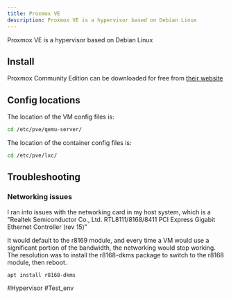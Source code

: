 ```yaml
---
title: Proxmox VE
description: Proxmox VE is a hypervisor based on Debian Linux
---
```


Proxmox VE is a hypervisor based on Debian Linux

## Install

Proxmox Community Edition can be downloaded for free from [their website](https://www.proxmox.com/en/)

## Config locations

The location of the VM config files is:

```bash
cd /etc/pve/qemu-server/
```

The location of the container config files is:

```bash
cd /etc/pve/lxc/
```

## Troubleshooting

### Networking issues

I ran into issues with the networking card in my host system, which is a "Realtek Semiconductor Co., Ltd. RTL8111/8168/8411 PCI Express Gigabit Ethernet Controller (rev 15)"

It would default to the r8169 module, and every time a VM would use a significant portion of the bandwidth, the networking would stop working. The resolution was to install the r8168-dkms package to switch to the r8168 module, then reboot.

```bash
apt install r8168-dkms
```

#Hypervisor #Test_env 
